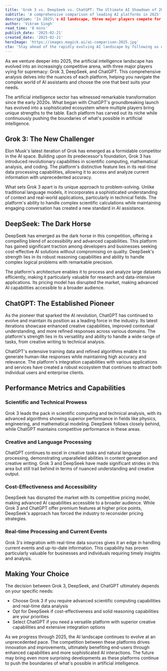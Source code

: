 ```yaml
---
title: 'Grok 3 vs. DeepSeek vs. ChatGPT: The Ultimate AI Showdown of 2025'
subtitle: 'A comprehensive comparison of leading AI platforms in 2025'
description: 'In 2025\'s AI landscape, three major players compete for dominance: Grok 3, DeepSeek, and ChatGPT. Each platform brings unique strengths - Grok 3 excels in scientific computing and real-time analysis, DeepSeek offers cost-effective solutions with robust reasoning capabilities, while ChatGPT maintains its position as a versatile creative powerhouse. This comprehensive comparison helps users navigate the evolving AI ecosystem and choose the platform that best meets their specific needs.'
author: 'Vikram Singh'
read_time: '8 mins'
publish_date: '2025-02-21'
created_date: '2025-02-21'
heroImage: 'https://images.magick.ai/ai-comparison-2025.jpg'
cta: 'Stay ahead of the rapidly evolving AI landscape by following us on LinkedIn for regular updates and in-depth analysis of the latest developments in artificial intelligence.'
---
```


As we venture deeper into 2025, the artificial intelligence landscape has evolved into an increasingly competitive arena, with three major players vying for supremacy: Grok 3, DeepSeek, and ChatGPT. This comprehensive analysis delves into the nuances of each platform, helping you navigate the complex world of AI assistants and choose the one that best suits your needs.

The artificial intelligence sector has witnessed remarkable transformation since the early 2020s. What began with ChatGPT's groundbreaking launch has evolved into a sophisticated ecosystem where multiple players bring unique strengths to the table. Each platform has carved out its niche while continuously pushing the boundaries of what's possible in artificial intelligence.

## Grok 3: The New Challenger

Elon Musk's latest iteration of Grok has emerged as a formidable competitor in the AI space. Building upon its predecessor's foundation, Grok 3 has introduced revolutionary capabilities in scientific computing, mathematical analysis, and coding. The platform's distinctive feature lies in its real-time data processing capabilities, allowing it to access and analyze current information with unprecedented accuracy.

What sets Grok 3 apart is its unique approach to problem-solving. Unlike traditional language models, it incorporates a sophisticated understanding of context and real-world applications, particularly in technical fields. The platform's ability to handle complex scientific calculations while maintaining engaging conversation has created a new standard in AI assistance.

## DeepSeek: The Dark Horse

DeepSeek has emerged as the dark horse in this competition, offering a compelling blend of accessibility and advanced capabilities. This platform has gained significant traction among developers and businesses seeking cost-effective AI solutions without compromising on quality. DeepSeek's strength lies in its robust reasoning capabilities and ability to handle complex logical problems with remarkable precision.

The platform's architecture enables it to process and analyze large datasets efficiently, making it particularly valuable for research and data-intensive applications. Its pricing model has disrupted the market, making advanced AI capabilities accessible to a broader audience.

## ChatGPT: The Established Pioneer

As the pioneer that sparked the AI revolution, ChatGPT has continued to evolve and maintain its position as a leading force in the industry. Its latest iterations showcase enhanced creative capabilities, improved contextual understanding, and more refined responses across various domains. The platform's strength lies in its versatility and ability to handle a wide range of tasks, from creative writing to technical analysis.

ChatGPT's extensive training data and refined algorithms enable it to generate human-like responses while maintaining high accuracy and relevance. The platform's integration capabilities with various applications and services have created a robust ecosystem that continues to attract both individual users and enterprise clients.

## Performance Metrics and Capabilities

### Scientific and Technical Prowess

Grok 3 leads the pack in scientific computing and technical analysis, with its advanced algorithms showing superior performance in fields like physics, engineering, and mathematical modeling. DeepSeek follows closely behind, while ChatGPT maintains competitive performance in these areas.

### Creative and Language Processing

ChatGPT continues to excel in creative tasks and natural language processing, demonstrating unparalleled abilities in content generation and creative writing. Grok 3 and DeepSeek have made significant strides in this area but still trail behind in terms of nuanced understanding and creative output.

### Cost-Effectiveness and Accessibility

DeepSeek has disrupted the market with its competitive pricing model, making advanced AI capabilities accessible to a broader audience. While Grok 3 and ChatGPT offer premium features at higher price points, DeepSeek's approach has forced the industry to reconsider pricing strategies.

### Real-time Processing and Current Events

Grok 3's integration with real-time data sources gives it an edge in handling current events and up-to-date information. This capability has proven particularly valuable for businesses and individuals requiring timely insights and analysis.

## Making Your Choice

The decision between Grok 3, DeepSeek, and ChatGPT ultimately depends on your specific needs:

- Choose Grok 3 if you require advanced scientific computing capabilities and real-time data analysis
- Opt for DeepSeek if cost-effectiveness and solid reasoning capabilities are your priorities
- Select ChatGPT if you need a versatile platform with superior creative capabilities and extensive integration options

As we progress through 2025, the AI landscape continues to evolve at an unprecedented pace. The competition between these platforms drives innovation and improvements, ultimately benefiting end-users through enhanced capabilities and more sophisticated AI interactions. The future may bring even more surprising developments as these platforms continue to push the boundaries of what's possible in artificial intelligence.